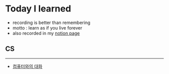 # Today I learned

- recording is better than remembering
- motto : learn as if you live forever
- also recorded in my [notion page](https://www.notion.so/Today-I-Learned-fa7ed9a83a5e4f598fce67541c3b2cf2)
  <br>

## CS

---

- [컴퓨터와의 대화]()

<br>
